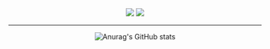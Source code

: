 

<div align="center">


<img src="https://img.shields.io/badge/Swift-F05138?style=red&logo=Swift&logoColor=white"/>

<img src="https://img.shields.io/badge/{내용}-{배경 색깔}?style={스타일}&logo={로고이름}&logoColor={로고 색깔}"/>

---

![Anurag's GitHub stats](https://github-readme-stats.vercel.app/api?username=jjunhaa0211&show_icons=true&theme=dark)

</div>
